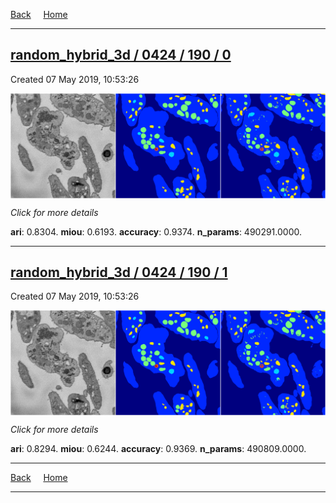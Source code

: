 
[Back](..)&nbsp;&nbsp;&nbsp;&nbsp;&nbsp;[Home](https://leapmanlab.github.io/snapshots)

---

<div class="summary"><a href="0"><h2>random_hybrid_3d / 0424 / 190 / 0</h2></a><p>Created 07 May 2019, 10:53:26
</p><a href="0"><img src="0/media/summary.png" align="center"></a><p>
<i>Click for more details</i>
</p></div>

**ari**: 0.8304. **miou**: 0.6193. **accuracy**: 0.9374. **n_params**: 490291.0000. 

---

<div class="summary"><a href="1"><h2>random_hybrid_3d / 0424 / 190 / 1</h2></a><p>Created 07 May 2019, 10:53:26
</p><a href="1"><img src="1/media/summary.png" align="center"></a><p>
<i>Click for more details</i>
</p></div>

**ari**: 0.8294. **miou**: 0.6244. **accuracy**: 0.9369. **n_params**: 490809.0000. 

---

[Back](..)&nbsp;&nbsp;&nbsp;&nbsp;&nbsp;[Home](https://leapmanlab.github.io/snapshots)

---